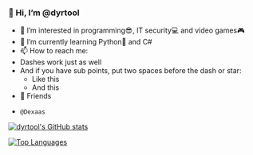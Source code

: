 ### 👋 Hi, I’m @dyrtool
- 👀 I’m interested in programming😎, IT security💻 and video games🎮
- 🌱 I’m currently learning Python🐍 and C#
- 📫 How to reach me:
- Dashes work just as well
- And if you have sub points, put two spaces before the dash or star:
  - Like this
  - And this
- 💪 Friends
-     @Dexaas
<!--- - 💞️ I’m looking to collaborate on idk --->

[![dyrtool's GitHub stats](https://github-readme-stats.vercel.app/api?username=dyrtool&theme=gotham&show_icons=true)](https://github.com/anuraghazra/github-readme-stats)

[![Top Languages](https://github-readme-stats.vercel.app/api/top-langs/?username=dyrtool&theme=gotham&show_icons=true)](https://github.com/anuraghazra/github-readme-stats)

<!---
dyrtool/dyrtool is a ✨ special ✨ repository because its `README.md` (this file) appears on your GitHub profile.
You can click the Preview link to take a look at your changes.
--->
